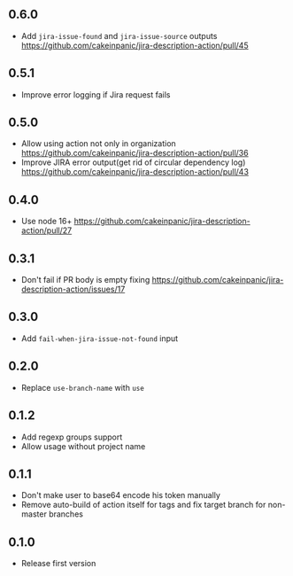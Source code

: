 ## 0.6.0
* Add `jira-issue-found` and `jira-issue-source` outputs https://github.com/cakeinpanic/jira-description-action/pull/45

## 0.5.1
* Improve error logging if Jira request fails

## 0.5.0
* Allow using action not only in organization https://github.com/cakeinpanic/jira-description-action/pull/36
* Improve JIRA error output(get rid of circular dependency log) https://github.com/cakeinpanic/jira-description-action/pull/43 

## 0.4.0
* Use node 16+ https://github.com/cakeinpanic/jira-description-action/pull/27

## 0.3.1
* Don't fail if PR body is empty fixing https://github.com/cakeinpanic/jira-description-action/issues/17

## 0.3.0
* Add `fail-when-jira-issue-not-found` input

## 0.2.0
* Replace `use-branch-name` with `use`

## 0.1.2
* Add regexp groups support
* Allow usage without project name

## 0.1.1
* Don't make user to base64 encode his token manually
* Remove auto-build of action itself for tags and fix target branch for non-master branches

## 0.1.0
* Release first version
